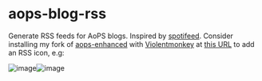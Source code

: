 # aops-blog-rss

Generate RSS feeds for AoPS blogs. Inspired by [spotifeed](https://github.com/timdorr/spotifeed). Consider installing my fork of [aops-enhanced](https://github.com/Mehvix/aops-enhanced) with [Violentmonkey](https://violentmonkey.github.io/get-it/) at [this URL](https://github.com/Mehvix/aops-enhanced/raw/6/aops-enhanced.user.js) to add an RSS icon, e.g:


![image](https://user-images.githubusercontent.com/17112017/125364389-ff3fa680-e337-11eb-98ea-eb5c08aa8e75.png)![image](https://user-images.githubusercontent.com/17112017/125364269-c8699080-e337-11eb-92a6-8bb7e0e3c0e1.png) 

